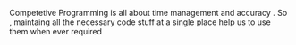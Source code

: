 Competetive Programming is all about time management and accuracy . 
So , maintaing all the necessary code stuff at a single place help us to use them when ever required
